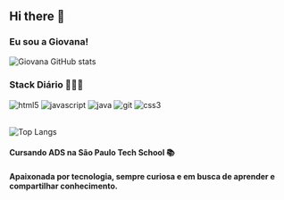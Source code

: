 ## Hi there 👋
### Eu sou a Giovana!

![Giovana GitHub stats](https://github-readme-stats.vercel.app/api?username=GiovanaZukauskas&show_icons=true&theme=dark)

### Stack Diário 👩🏻‍💻
<div style="display: inline_block">
    <img align= "center" alt= "html5" src= "https://img.shields.io/badge/HTML5-E34F26?style=for-the-badge&logo=html5&logoColor=white" />
    <img align= "center" alt= "javascript" src= "https://img.shields.io/badge/JavaScript-323330?style=for-the-badge&logo=javascript&logoColor=F7DF1E" />
    <img align= "center" alt= "java" src= "https://img.shields.io/badge/Java-ED8B00?style=for-the-badge&logo=openjdk&logoColor=white"/>
    <img align= "center" alt= "git" src= "https://img.shields.io/badge/GIT-E44C30?style=for-the-badge&logo=git&logoColor=white" />
    <img align= "center" alt= "css3" src= "https://img.shields.io/badge/CSS3-1572B6?style=for-the-badge&logo=css3&logoColor=white" />
    
</div> <br>

![Top Langs](https://github-readme-stats.vercel.app/api/top-langs/?username=GiovanaZukauskas&layout=compact)

#### Cursando ADS na São Paulo Tech School 📚
#### Apaixonada por tecnologia, sempre curiosa e em busca de aprender e compartilhar conhecimento. 
